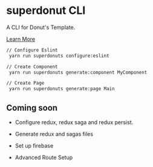 # superdonut CLI

A CLI for Donut's Template.

[Learn More](https://github.com/heybrunoandrade/react-donuts-template)

```bash
// Configure Eslint
 yarn run superdonuts configure:eslint

// Create Component
 yarn run superdonuts generate:component MyComponent

// Create Page
 yarn run superdonuts generate:page Main

```

## Coming soon

- Configure redux, redux saga and redux persist.

- Generate redux and sagas files

- Set up firebase

- Advanced Route Setup
